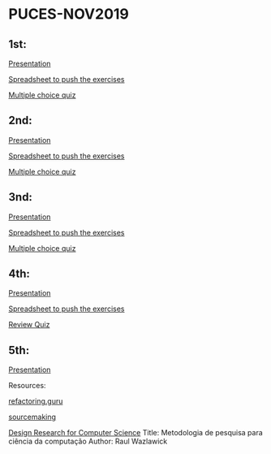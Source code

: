 # PUCES-NOV2019

## 1st:
[Presentation](https://docs.google.com/presentation/d/15zHyYbUgVCaoH3_2kbhhOm_4NXZz8eIZ8SdL8wMUp4E/edit?usp=sharing)


[Spreadsheet to push the exercises](https://docs.google.com/spreadsheets/d/16gLMbd7kn9ROt5tVoc-bI1xCTsfXy6qY3ixDkgaTw88/edit?usp=sharing)

[Multiple choice quiz](https://forms.gle/NmWscNHXT84Jbzd1A)

## 2nd:
[Presentation](https://docs.google.com/presentation/d/1MEga480G5regm9nipW2-PZslq_UalB1FszUAMAQRR3A/edit?usp=sharing)

[Spreadsheet to push the exercises](https://docs.google.com/spreadsheets/d/16gLMbd7kn9ROt5tVoc-bI1xCTsfXy6qY3ixDkgaTw88/edit?usp=sharing)

[Multiple choice quiz](https://forms.gle/hsg2FTfBhG6BYLTX9)

## 3nd:
[Presentation](https://docs.google.com/presentation/d/1wOP0Qs2roOsatLSfLPgP42hMUIKtke0906m7YaXYtMk/edit?usp=sharing)

[Spreadsheet to push the exercises](https://docs.google.com/spreadsheets/d/16gLMbd7kn9ROt5tVoc-bI1xCTsfXy6qY3ixDkgaTw88/edit?usp=sharing)

[Multiple choice quiz](https://forms.gle/4sDhVBAVVzDeyrUd9)

## 4th:
[Presentation](https://docs.google.com/presentation/d/1Yzax3rmFFcH4Yc5bLn2eCVQa8PzdPnJ1CuMvrfQBwUU/edit?usp=sharing)

[Spreadsheet to push the exercises](https://docs.google.com/spreadsheets/d/16gLMbd7kn9ROt5tVoc-bI1xCTsfXy6qY3ixDkgaTw88/edit?usp=sharing)

[Review Quiz](https://forms.gle/mdgMahGydCEgkRge7)

## 5th:

[Presentation](https://docs.google.com/document/d/1_U7xg7ub_ZHS8UHYhhiNLiOfxEAWLB3Xl-UZFbt_jvc/edit?usp=sharing)

Resources:

[refactoring.guru](https://refactoring.guru/design-patterns)

[sourcemaking](https://sourcemaking.com/design_patterns/)

[Design Research for Computer Science](https://www.amazon.com.br/Metodologia-Pesquisa-Para-Ci%C3%AAncia-Computa%C3%A7%C3%A3o/dp/853527782X/ref=sr_1_3?qid=1576168117&refinements=p_lbr_books_authors_browse-bin%3ARaul+Sidnei+Wazlawick&s=books&sr=1-3)
Title: Metodologia de pesquisa para ciência da computação
Author: Raul Wazlawick

